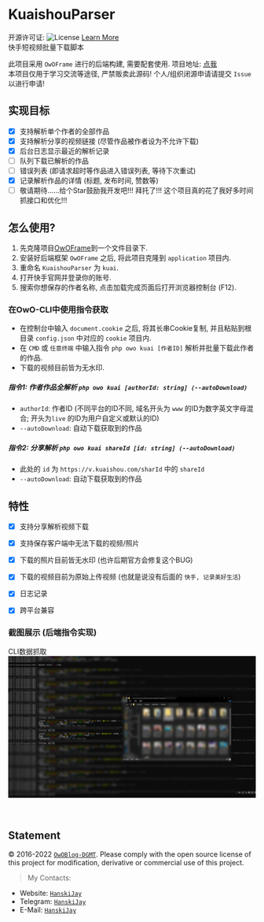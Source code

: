 # KuaishouParser
开源许可证: ![License](https://img.shields.io/badge/License-Apache%202.0-blue.svg) [Learn More](https://opensource.org/licenses/Apache-2.0)<br/>
快手短视频批量下载脚本

此项目采用 `OwOFrame` 进行的后端构建, 需要配套使用. 项目地址: [点我](https://github.com/Tommy131/OwOFrame)<br/>
本项目仅用于学习交流等途径, 严禁贩卖此源码! 个人/组织闭源申请请提交 `Issue` 以进行申请!<br/>

## 实现目标

- [x] 支持解析单个作者的全部作品
- [x] 支持解析分享的视频链接 (尽管作品被作者设为不允许下载)
- [x] 后台日志显示最近的解析记录
- [ ] 队列下载已解析的作品
- [ ] 错误列表 (即请求超时等作品进入错误列表, 等待下次重试)
- [x] 记录解析作品的详情 (标题, 发布时间, 赞数等)
- [ ] 敬请期待......给个Star鼓励我开发吧!!! 拜托了!!! 这个项目真的花了我好多时间抓接口和优化!!!

## 怎么使用?
1. 先克隆项目[OwOFrame](https://github.com/Tommy131/OwOFrame)到一个文件目录下.
2. 安装好后端框架 `OwOFrame` 之后, 将此项目克隆到 `application` 项目内.
3. 重命名 `KuaishouParser` 为 `kuai`.
4. 打开快手官网并登录你的账号.
5. 搜索你想保存的作者名称, 点击加载完成页面后打开浏览器控制台 (F12).

### 在OwO-CLI中使用指令获取
- 在控制台中输入 `document.cookie` 之后, 将其长串Cookie复制, 并且粘贴到根目录 `config.json` 中对应的 `cookie` 项目内.
- 在 `CMD` 或 `任意终端` 中输入指令 `php owo kuai [作者ID]` 解析并批量下载此作者的作品.
- 下载的视频目前皆为无水印.

##### 指令1: 作者作品全解析 `php owo kuai [authorId: string] (--autoDownload)`<br/>
- `authorId`:       作者ID (不同平台的ID不同, 域名开头为 `www` 的ID为数字英文字母混合; 开头为`live` 的ID为用户自定义或默认的ID)
- `--autoDownload`: 自动下载获取到的作品

##### 指令2: 分享解析 `php owo kuai shareId [id: string] (--autoDownload)`<br/>
- 此处的 `id` 为 `https://v.kuaishou.com/sharId` 中的 `shareId`
- `--autoDownload`: 自动下载获取到的作品


## 特性
- [x] 支持分享解析视频下载
- [x] 支持保存客户端中无法下载的视频/照片
- [x] 下载的照片目前皆无水印 (也许后期官方会修复这个BUG)
- [x] 下载的视频目前为原始上传视频 (也就是说没有后面的 `快手, 记录美好生活`)
- [x] 日志记录
- [x] 跨平台兼容


### 截图展示 (后端指令实现)
CLI数据抓取<br/>
![CLI数据抓取](static/img/cli-command.png)

<br/>

## Statement
&copy; 2016-2022 [`OwOBlog-DGMT`](https://www.owoblog.com). Please comply with the open source license of this project for modification, derivative or commercial use of this project.

> My Contacts:
- Website: [`HanskiJay`](https://www.owoblog.com)
- Telegram: [`HanskiJay`](https://t.me/HanskiJay)
- E-Mail: [`HanskiJay`](mailto:support@owoblog.com)
